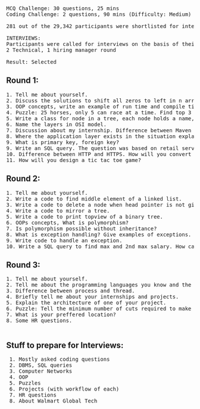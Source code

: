 <pre>
MCQ Challenge: 30 questions, 25 mins
Coding Challenge: 2 questions, 90 mins (Difficulty: Medium)

281 out of the 29,342 participants were shortlisted for interviews.

INTERVIEWS:
Participants were called for interviews on the basis of their rank in the previous rounds.
2 Technical, 1 hiring manager round

Result: Selected
</pre>
<h2>Round 1:</h2>
<pre>
1. Tell me about yourself.
2. Discuss the solutions to shift all zeros to left in n array of 0's and 1's.
3. OOP concepts, write an example of run time and compile time polymorphism.
4. Puzzle: 25 horses, only 5 can race at a time. Find top 3 horses.
5. Write a class for node in a tree, each node holds a name, an id.
6. Name the layers in OSI model. 
7. Discussion about my internship. Difference between Maven and Gradle.
8. Where the application layer exists in the situation explained by the interviewer.
9. What is primary key, foreign key?
9. Write an SQL query. The question was based on retail services.
10. Difference between HTTP and HTTPS. How will you convert HTTP to HTTPS?
11. How will you design a tic tac toe game? 
</pre>
<h2>Round 2:</h2>
<pre>
1. Tell me about yourself.
2. Write a code to find middle element of a linked list.
3. Write a code to delete a node when head pointer is not given.
4. Write a code to mirror a tree.
5. Write a code to print topview of a binary tree.
6. OOPs concepts, What is polymorphism?
7. Is polymorphism possible without inheritance?
8. What is exception handling? Give examples of exceptions.
9. Write code to handle an exception.
10. Write a SQL query to find max and 2nd max salary. How can you find nth highest salary.
</pre>
<h2>Round 3:</h2>
<pre>
1. Tell me about yourself.
2. Tell me about the programming languages you know and the differences between them.
3. Difference between process and thread.
4. Briefly tell me about your internships and projects.
5. Explain the architecture of one of your project.
6. Puzzle: Tell the minimum number of cuts required to make 8 equal pieces from a rod.
7. What is your preffered location?
8. Some HR questions.
 </pre>
 <h2>Stuff to prepare for Interviews:</h2>
 <pre>
 1. Mostly asked coding questions
 2. DBMS, SQL queries
 3. Computer Networks
 4. OOP 
 5. Puzzles
 6. Projects (with workflow of each)
 7. HR questions
 8. About Walmart Global Tech
 </pre>
